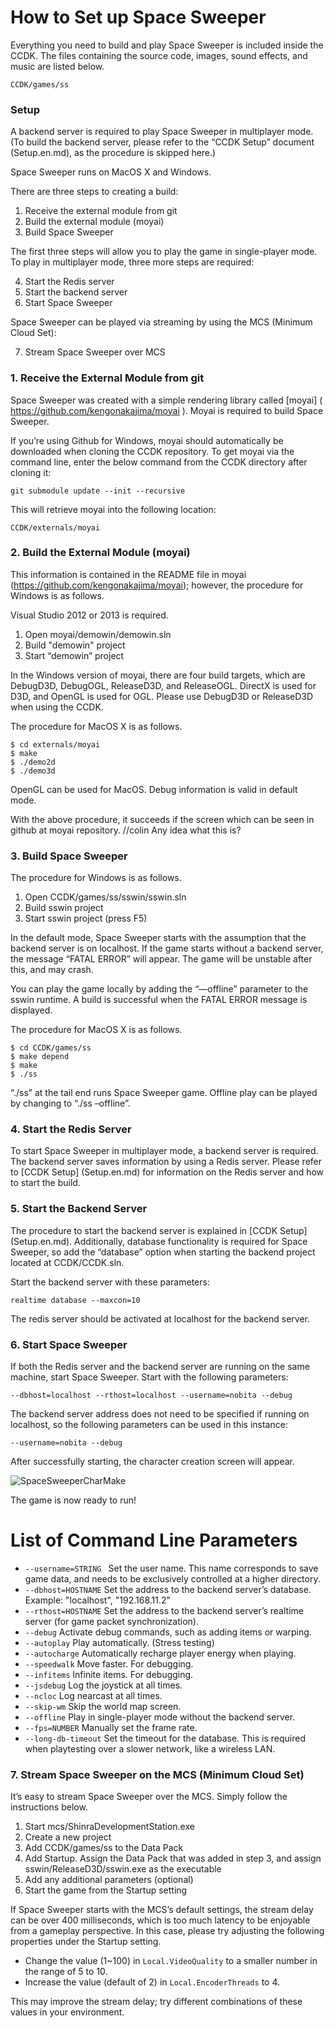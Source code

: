 How to Set up Space Sweeper 
====
Everything you need to build and play Space Sweeper is included inside the CCDK.
The files containing the source code, images, sound effects, and music are listed below.

~~~
CCDK/games/ss
~~~

### Setup
A backend server is required to play Space Sweeper in multiplayer mode. (To build the backend server, please refer to the “CCDK Setup” document (Setup.en.md), as the procedure is skipped here.)

Space Sweeper runs on MacOS X and Windows.

There are three steps to creating a build:

1.	Receive the external module from git
2.	Build the external module (moyai)
3.	Build Space Sweeper

The first three steps will allow you to play the game in single-player mode.
To play in multiplayer mode, three more steps are required:

4.	Start the Redis server
5.	Start the backend server
6.	Start Space Sweeper

Space Sweeper can be played via streaming by using the MCS (Minimum Cloud Set):

7.	Stream Space Sweeper over MCS


### 1. Receive the External Module from git

Space Sweeper was created with a simple rendering library called [moyai] ( https://github.com/kengonakajima/moyai ).
Moyai is required to build Space Sweeper.

If you’re using Github for Windows, moyai should automatically be downloaded when cloning the CCDK repository.
To get moyai via the command line, enter the below command from the CCDK directory after cloning it: 
~~~
git submodule update --init --recursive
~~~

This will retrieve moyai into the following location:

~~~
CCDK/externals/moyai
~~~


### 2. Build the External Module (moyai)

This information is contained in the README file in moyai (https://github.com/kengonakajima/moyai); however, the procedure for Windows is as follows.

Visual Studio 2012 or 2013 is required.

1. Open moyai/demowin/demowin.sln
2. Build "demowin" project
3. Start “demowin” project

In the Windows version of moyai, there are four build targets, which are DebugD3D, DebugOGL, ReleaseD3D, and ReleaseOGL.
DirectX is used for D3D, and OpenGL is used for OGL.
Please use DebugD3D or ReleaseD3D when using the CCDK.

The procedure for MacOS X is as follows.

~~~
$ cd externals/moyai
$ make
$ ./demo2d
$ ./demo3d
~~~

OpenGL can be used for MacOS. Debug information is valid in default mode.

With the above procedure, it succeeds if the screen which can be seen in github at moyai repository. //colin Any idea what this is?


### 3. Build Space Sweeper

The procedure for Windows is as follows.

1. Open CCDK/games/ss/sswin/sswin.sln
2. Build sswin project
3. Start sswin project (press F5)

In the default mode, Space Sweeper starts with the assumption that the backend server is on localhost.
If the game starts without a backend server, the message “FATAL ERROR” will appear.
The game will be unstable after this, and may crash.

You can play the game locally by adding the “—offline” parameter to the sswin runtime.
A build is successful when the FATAL ERROR message is displayed.

The procedure for MacOS X is as follows.

~~~
$ cd CCDK/games/ss
$ make depend
$ make
$ ./ss
~~~~

“./ss” at the tail end runs Space Sweeper game.
Offline play can be played by changing to  “./ss –offline”.

### 4. Start the Redis Server

To start Space Sweeper in multiplayer mode, a backend server is required.
The backend server saves information by using a Redis server. 
Please refer to [CCDK Setup] (Setup.en.md) for information on the Redis server and how to start the build.

### 5. Start the Backend Server

The procedure to start the backend server is explained in [CCDK Setup] (Setup.en.md). Additionally, database functionality is required for Space Sweeper, so add the “database” option when starting the backend project located at CCDK/CCDK.sln.

Start the backend server with these parameters:

~~~
realtime database --maxcon=10
~~~

The redis server should be activated at localhost for the backend server.


### 6. Start Space Sweeper

If both the Redis server and the backend server are running on the same machine, start Space Sweeper.
Start with the following parameters:

~~~
--dbhost=localhost --rthost=localhost --username=nobita --debug
~~~

The backend server address does not need to be specified if running on localhost, so the following parameters can be used in this instance:

~~~
--username=nobita --debug
~~~

After successfully starting, the character creation screen will appear.

![SpaceSweeperCharMake](images/ss_charmake.png)

The game is now ready to run!


List of Command Line Parameters
====

- ```--username=STRING ```  Set the user name. This name corresponds to save game data, and needs to be exclusively controlled at a higher directory.
- ```--dbhost=HOSTNAME```  Set the address to the backend server’s database.
Example: "localhost", "192.168.11.2"
- ```--rthost=HOSTNAME``` Set the address to the backend server’s realtime server (for game packet synchronization).
- ```--debug``` Activate debug commands, such as adding items or warping.
- ```--autoplay``` Play automatically. (Stress testing)
- ```--autocharge``` Automatically recharge player energy when playing.
- ```--speedwalk```  Move faster. For debugging.
- ```--infitems``` Infinite items. For debugging.
- ```--jsdebug```  Log the joystick at all times.
- ```--ncloc``` Log nearcast at all times.
- ```--skip-wm``` Skip the world map screen.
- ```--offline``` Play in single-player mode without the backend server.
- ```--fps=NUMBER``` Manually set the frame rate.
- ```--long-db-timeout``` Set the timeout for the database. This is required when playtesting over a slower network, like a wireless LAN.


### 7. Stream Space Sweeper on the MCS (Minimum Cloud Set)
It’s easy to stream Space Sweeper over the MCS. Simply follow the instructions below.

1. Start mcs/ShinraDevelopmentStation.exe 
2. Create a new project
3. Add CCDK/games/ss to the Data Pack
4. Add Startup. Assign the Data Pack that was added in step 3, and assign sswin/ReleaseD3D/sswin.exe as the executable
5. Add any additional parameters (optional)
6. Start the game from the Startup setting

If Space Sweeper starts with the MCS’s default settings, the stream delay can be over 400 milliseconds, which is too much latency to be enjoyable from a gameplay perspective.
In this case, please try adjusting the following properties under the Startup setting.

-  Change the value (1~100) in ```Local.VideoQuality``` to a smaller number in the range of 5 to 10.
-  Increase the value (default of 2) in ```Local.EncoderThreads``` to 4. 

This may improve the stream delay; try different combinations of these values in your environment.